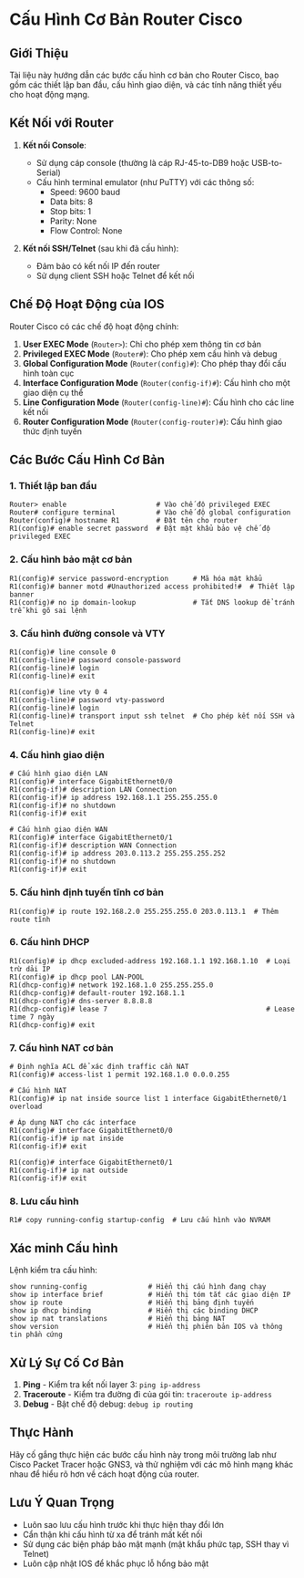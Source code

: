 # Cấu Hình Cơ Bản Router Cisco

## Giới Thiệu
Tài liệu này hướng dẫn các bước cấu hình cơ bản cho Router Cisco, bao gồm các thiết lập ban đầu, cấu hình giao diện, và các tính năng thiết yếu cho hoạt động mạng.

## Kết Nối với Router
1. **Kết nối Console**:
   - Sử dụng cáp console (thường là cáp RJ-45-to-DB9 hoặc USB-to-Serial)
   - Cấu hình terminal emulator (như PuTTY) với các thông số:
     - Speed: 9600 baud
     - Data bits: 8
     - Stop bits: 1
     - Parity: None
     - Flow Control: None

2. **Kết nối SSH/Telnet** (sau khi đã cấu hình):
   - Đảm bảo có kết nối IP đến router
   - Sử dụng client SSH hoặc Telnet để kết nối

## Chế Độ Hoạt Động của IOS
Router Cisco có các chế độ hoạt động chính:

1. **User EXEC Mode** (`Router>`): Chỉ cho phép xem thông tin cơ bản
2. **Privileged EXEC Mode** (`Router#`): Cho phép xem cấu hình và debug
3. **Global Configuration Mode** (`Router(config)#`): Cho phép thay đổi cấu hình toàn cục
4. **Interface Configuration Mode** (`Router(config-if)#`): Cấu hình cho một giao diện cụ thể
5. **Line Configuration Mode** (`Router(config-line)#`): Cấu hình cho các line kết nối
6. **Router Configuration Mode** (`Router(config-router)#`): Cấu hình giao thức định tuyến

## Các Bước Cấu Hình Cơ Bản

### 1. Thiết lập ban đầu
```
Router> enable                      # Vào chế độ privileged EXEC
Router# configure terminal          # Vào chế độ global configuration
Router(config)# hostname R1         # Đặt tên cho router
R1(config)# enable secret password  # Đặt mật khẩu bảo vệ chế độ privileged EXEC
```

### 2. Cấu hình bảo mật cơ bản
```
R1(config)# service password-encryption      # Mã hóa mật khẩu
R1(config)# banner motd #Unauthorized access prohibited!#  # Thiết lập banner
R1(config)# no ip domain-lookup              # Tắt DNS lookup để tránh trễ khi gõ sai lệnh
```

### 3. Cấu hình đường console và VTY
```
R1(config)# line console 0
R1(config-line)# password console-password
R1(config-line)# login
R1(config-line)# exit

R1(config)# line vty 0 4
R1(config-line)# password vty-password
R1(config-line)# login
R1(config-line)# transport input ssh telnet  # Cho phép kết nối SSH và Telnet
R1(config-line)# exit
```

### 4. Cấu hình giao diện
```
# Cấu hình giao diện LAN
R1(config)# interface GigabitEthernet0/0
R1(config-if)# description LAN Connection
R1(config-if)# ip address 192.168.1.1 255.255.255.0
R1(config-if)# no shutdown
R1(config-if)# exit

# Cấu hình giao diện WAN
R1(config)# interface GigabitEthernet0/1
R1(config-if)# description WAN Connection
R1(config-if)# ip address 203.0.113.2 255.255.255.252
R1(config-if)# no shutdown
R1(config-if)# exit
```

### 5. Cấu hình định tuyến tĩnh cơ bản
```
R1(config)# ip route 192.168.2.0 255.255.255.0 203.0.113.1  # Thêm route tĩnh
```

### 6. Cấu hình DHCP
```
R1(config)# ip dhcp excluded-address 192.168.1.1 192.168.1.10  # Loại trừ dải IP
R1(config)# ip dhcp pool LAN-POOL
R1(dhcp-config)# network 192.168.1.0 255.255.255.0
R1(dhcp-config)# default-router 192.168.1.1
R1(dhcp-config)# dns-server 8.8.8.8
R1(dhcp-config)# lease 7                                       # Lease time 7 ngày
R1(dhcp-config)# exit
```

### 7. Cấu hình NAT cơ bản
```
# Định nghĩa ACL để xác định traffic cần NAT
R1(config)# access-list 1 permit 192.168.1.0 0.0.0.255

# Cấu hình NAT
R1(config)# ip nat inside source list 1 interface GigabitEthernet0/1 overload

# Áp dụng NAT cho các interface
R1(config)# interface GigabitEthernet0/0
R1(config-if)# ip nat inside
R1(config-if)# exit

R1(config)# interface GigabitEthernet0/1
R1(config-if)# ip nat outside
R1(config-if)# exit
```

### 8. Lưu cấu hình
```
R1# copy running-config startup-config  # Lưu cấu hình vào NVRAM
```

## Xác minh Cấu hình

Lệnh kiểm tra cấu hình:
```
show running-config               # Hiển thị cấu hình đang chạy
show ip interface brief           # Hiển thị tóm tắt các giao diện IP
show ip route                     # Hiển thị bảng định tuyến
show ip dhcp binding              # Hiển thị các binding DHCP
show ip nat translations          # Hiển thị bảng NAT
show version                      # Hiển thị phiên bản IOS và thông tin phần cứng
```

## Xử Lý Sự Cố Cơ Bản
1. **Ping** - Kiểm tra kết nối layer 3: `ping ip-address`
2. **Traceroute** - Kiểm tra đường đi của gói tin: `traceroute ip-address`
3. **Debug** - Bật chế độ debug: `debug ip routing`

## Thực Hành
Hãy cố gắng thực hiện các bước cấu hình này trong môi trường lab như Cisco Packet Tracer hoặc GNS3, và thử nghiệm với các mô hình mạng khác nhau để hiểu rõ hơn về cách hoạt động của router.

## Lưu Ý Quan Trọng
- Luôn sao lưu cấu hình trước khi thực hiện thay đổi lớn
- Cẩn thận khi cấu hình từ xa để tránh mất kết nối
- Sử dụng các biện pháp bảo mật mạnh (mật khẩu phức tạp, SSH thay vì Telnet)
- Luôn cập nhật IOS để khắc phục lỗ hổng bảo mật